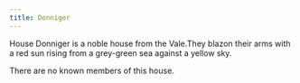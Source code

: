 ```yaml
---
title: Donniger
---
```


House Donniger is a noble house from the Vale.They blazon their arms with a red sun rising from a grey-green sea against a yellow sky.

There are no known members of this house.


